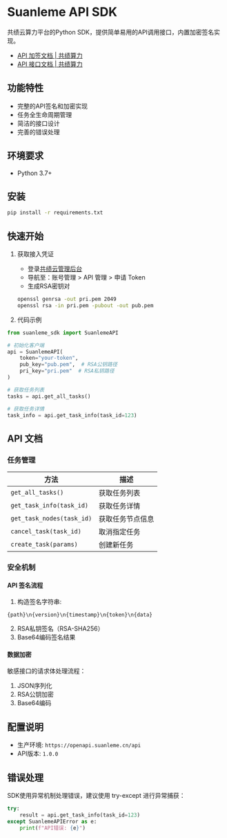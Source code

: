# Suanleme API SDK

共绩云算力平台的Python SDK，提供简单易用的API调用接口，内置加密签名实现。


- [API 加签文档 | 共绩算力](https://gongjiyun.com/docs/openapi/)
- [API 接口文档 | 共绩算力](https://gongjiyun.com/docs/openapi/api.html)

## 功能特性

- 完整的API签名和加密实现
- 任务全生命周期管理
- 简洁的接口设计
- 完善的错误处理

## 环境要求

- Python 3.7+

## 安装

```bash
pip install -r requirements.txt
```

## 快速开始

1. 获取接入凭证
   - 登录[共绩云管理后台](https://dockerweb.gongjiyun.com)
   - 导航至：账号管理 > API 管理 > 申请 Token
   - 生成RSA密钥对
    ```bash
    openssl genrsa -out pri.pem 2049
    openssl rsa -in pri.pem -pubout -out pub.pem
    ```

2. 代码示例

```python
from suanleme_sdk import SuanlemeAPI

# 初始化客户端
api = SuanlemeAPI(
    token="your-token",
    pub_key="pub.pem",  # RSA公钥路径
    pri_key="pri.pem"  # RSA私钥路径
)

# 获取任务列表
tasks = api.get_all_tasks()

# 获取任务详情
task_info = api.get_task_info(task_id=123)
```

## API 文档

### 任务管理

| 方法 | 描述 |
|------|------|
| `get_all_tasks()` | 获取任务列表 |
| `get_task_info(task_id)` | 获取任务详情 |
| `get_task_nodes(task_id)` | 获取任务节点信息 |
| `cancel_task(task_id)` | 取消指定任务 |
| `create_task(params)` | 创建新任务 |

### 安全机制

#### API 签名流程

1. 构造签名字符串:

```
{path}\n{version}\n{timestamp}\n{token}\n{data}
```

2. RSA私钥签名（RSA-SHA256）
3. Base64编码签名结果

#### 数据加密

敏感接口的请求体处理流程：

1. JSON序列化
2. RSA公钥加密
3. Base64编码

## 配置说明

- 生产环境: `https://openapi.suanleme.cn/api`
- API版本: `1.0.0`

## 错误处理

SDK使用异常机制处理错误，建议使用 try-except 进行异常捕获：

```python
try:
    result = api.get_task_info(task_id=123)
except SuanlemeAPIError as e:
    print(f"API错误: {e}")
```
